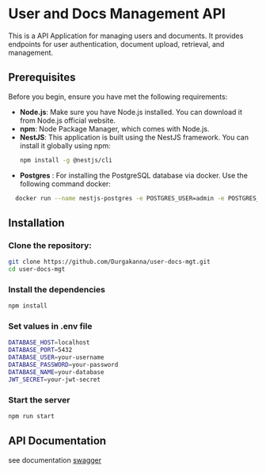 # User and Docs Management API

This is a API Application for managing users and documents. It provides endpoints for user authentication, document upload, retrieval, and management.

## Prerequisites

Before you begin, ensure you have met the following requirements:

- **Node.js**: Make sure you have Node.js installed. You can download it from Node.js official website.
- **npm**: Node Package Manager, which comes with Node.js.
- **NestJS**: This application is built using the NestJS framework. You can install it globally using npm:
  ```bash
  npm install -g @nestjs/cli
  ```
- **Postgres** : For installing the PostgreSQL database via docker. Use the following command
docker: 
```bash
  docker run --name nestjs-postgres -e POSTGRES_USER=admin -e POSTGRES_PASSWORD=admin123 -e POSTGRES_DB=user-docs-mgt -p 5432:5432 -d postgres
```

## Installation

### Clone the repository:

```bash
git clone https://github.com/Durgakanna/user-docs-mgt.git
cd user-docs-mgt
```
### Install the dependencies
```bash
npm install
```

### Set values in .env file
```bash
DATABASE_HOST=localhost
DATABASE_PORT=5432
DATABASE_USER=your-username
DATABASE_PASSWORD=your-password
DATABASE_NAME=your-database
JWT_SECRET=your-jwt-secret
```

### Start the server
```bash
npm run start
```

## API Documentation
see documentation [swagger](http://localhost:8000/api)

